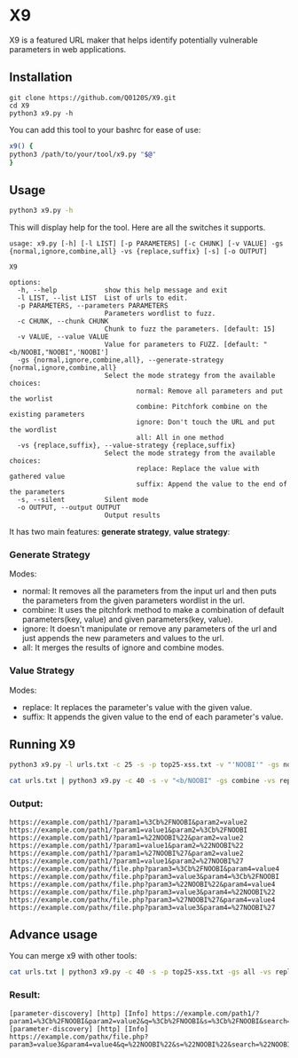 # X9
X9 is a featured URL maker that helps identify potentially vulnerable parameters in web applications.
## Installation
```console
git clone https://github.com/Q0120S/X9.git
cd X9
python3 x9.py -h
```
You can add this tool to your bashrc for ease of use:
```bash
x9() {                  
python3 /path/to/your/tool/x9.py "$@"
}
```
## Usage
```bash
python3 x9.py -h
```
This will display help for the tool. Here are all the switches it supports.
```console
usage: x9.py [-h] [-l LIST] [-p PARAMETERS] [-c CHUNK] [-v VALUE] -gs {normal,ignore,combine,all} -vs {replace,suffix} [-s] [-o OUTPUT]

X9

options:
  -h, --help            show this help message and exit
  -l LIST, --list LIST  List of urls to edit.
  -p PARAMETERS, --parameters PARAMETERS
                        Parameters wordlist to fuzz.
  -c CHUNK, --chunk CHUNK
                        Chunk to fuzz the parameters. [default: 15]
  -v VALUE, --value VALUE
                        Value for parameters to FUZZ. [default: "<b/NOOBI,"NOOBI",'NOOBI']
  -gs {normal,ignore,combine,all}, --generate-strategy {normal,ignore,combine,all}
                        Select the mode strategy from the available choices:
                                normal: Remove all parameters and put the worlist
                                combine: Pitchfork combine on the existing parameters
                                ignore: Don't touch the URL and put the wordlist
                                all: All in one method
  -vs {replace,suffix}, --value-strategy {replace,suffix}
                        Select the mode strategy from the available choices:
                                replace: Replace the value with gathered value
                                suffix: Append the value to the end of the parameters
  -s, --silent          Silent mode
  -o OUTPUT, --output OUTPUT
                        Output results
```
It has two main features: **generate strategy**, **value strategy**:
### Generate Strategy
Modes:
* normal: It removes all the parameters from the input url and then puts the parameters from the given parameters wordlist in the url.
* combine: It uses the pitchfork method to make a combination of default parameters(key, value) and given parameters(key, value).
* ignore: It doesn't manipulate or remove any parameters of the url and just appends the new parameters and values to the url.
* all: It merges the results of ignore and combine modes.
### Value Strategy
Modes:
* replace: It replaces the parameter's value with the given value.
* suffix: It appends the given value to the end of each parameter's value.
## Running X9
```bash
python3 x9.py -l urls.txt -c 25 -s -p top25-xss.txt -v "'NOOBI'" -gs normal -vs suffix
```
```bash
cat urls.txt | python3 x9.py -c 40 -s -v "<b/NOOBI" -gs combine -vs replace
```
### Output:
```console
https://example.com/path1/?param1=%3Cb%2FNOOBI&param2=value2
https://example.com/path1/?param1=value1&param2=%3Cb%2FNOOBI
https://example.com/path1/?param1=%22NOOBI%22&param2=value2
https://example.com/path1/?param1=value1&param2=%22NOOBI%22
https://example.com/path1/?param1=%27NOOBI%27&param2=value2
https://example.com/path1/?param1=value1&param2=%27NOOBI%27
https://example.com/pathx/file.php?param3=%3Cb%2FNOOBI&param4=value4
https://example.com/pathx/file.php?param3=value3&param4=%3Cb%2FNOOBI
https://example.com/pathx/file.php?param3=%22NOOBI%22&param4=value4
https://example.com/pathx/file.php?param3=value3&param4=%22NOOBI%22
https://example.com/pathx/file.php?param3=%27NOOBI%27&param4=value4
https://example.com/pathx/file.php?param3=value3&param4=%27NOOBI%27
```
## Advance usage
You can merge x9 with other tools:
```bash
cat urls.txt | python3 x9.py -c 40 -s -p top25-xss.txt -gs all -vs replace | nuclei -t templates/parameter-discovery-html.yaml -silent
```
### Result:
```console
[parameter-discovery] [http] [Info] https://example.com/path1/?param1=%3Cb%2FNOOBI&param2=value2&q=%3Cb%2FNOOBI&s=%3Cb%2FNOOBI&search=%3Cb%2FNOOBI&id=%3Cb%2FNOOBI&lang=%3Cb%2FNOOBI&keyword=%3Cb%2FNOOBI&query=%3Cb%2FNOOBI&page=%3Cb%2FNOOBI&keywords=%3Cb%2FNOOBI&year=%3Cb%2FNOOBI&view=%3Cb%2FNOOBI&email=%3Cb%2FNOOBI&type=%3Cb%2FNOOBI&name=%3Cb%2FNOOBI&p=%3Cb%2FNOOBI&month=%3Cb%2FNOOBI&image=%3Cb%2FNOOBI&list_type=%3Cb%2FNOOBI&url=%3Cb%2FNOOBI&terms=%3Cb%2FNOOBI&categoryid=%3Cb%2FNOOBI&key=%3Cb%2FNOOBI&login=%3Cb%2FNOOBI&begindate=%3Cb%2FNOOBI&enddate=%3Cb%2FNOOBI
[parameter-discovery] [http] [Info] https://example.com/pathx/file.php?param3=value3&param4=value4&q=%22NOOBI%22&s=%22NOOBI%22&search=%22NOOBI%22&id=%22NOOBI%22&lang=%22NOOBI%22&keyword=%22NOOBI%22&query=%22NOOBI%22&page=%22NOOBI%22&keywords=%22NOOBI%22&year=%22NOOBI%22&view=%22NOOBI%22&email=%22NOOBI%22&type=%22NOOBI%22&name=%22NOOBI%22&p=%22NOOBI%22&month=%22NOOBI%22&image=%22NOOBI%22&list_type=%22NOOBI%22&url=%22NOOBI%22&terms=%22NOOBI%22&categoryid=%22NOOBI%22&key=%22NOOBI%22&login=%22NOOBI%22&begindate=%22NOOBI%22&enddate=%22NOOBI%22
```
